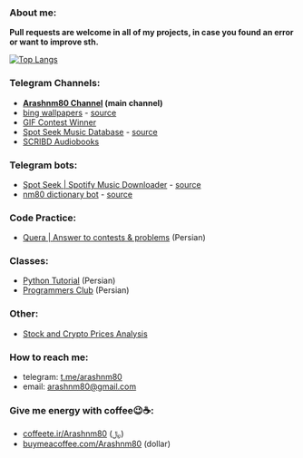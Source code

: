 ### About me:
<!--
  ![Anurag's GitHub stats](https://github-readme-stats.vercel.app/api?username=arashnm80&show_icons=true)
  [![Readme Card](https://github-readme-stats.vercel.app/api/pin/?username=arashnm80&repo=public-arash)](https://github.com/anuraghazra/github-readme-stats)
-->
**Pull requests are welcome in all of my projects, in case you found an error or want to improve sth.**

[![Top Langs](https://github-readme-stats.vercel.app/api/top-langs/?username=arashnm80)](https://github.com/arashnm80?tab=repositories)

### Telegram Channels:
- **[Arashnm80 Channel](https://t.me/Arashnm80_Channel) (main channel)**
- [bing wallpapers](https://t.me/Bingwalls) - [source](https://github.com/arashnm80/bing-wallpaper)
- [GIF Contest Winner](https://t.me/oghlooroghloor)
- [Spot Seek Music Database](https://t.me/+wAztHySpQcdkZjk0) - [source](https://github.com/arashnm80/spot-seek-bot)
- [SCRIBD Audiobooks](https://t.me/SCRIBD_Audiobooks)

### Telegram bots:
- [Spot Seek | Spotify Music Downloader](https://t.me/SpotSeekBot) - [source](https://github.com/arashnm80/spot-seek-bot)
- [nm80 dictionary bot](https://t.me/nm80_dictionary_bot) - [source](https://github.com/arashnm80/nm80-dictionary-bot)

### Code Practice:
- [Quera | Answer to contests & problems](https://github.com/arashnm80/quera) (Persian)

### Classes:
- [Python Tutorial](https://github.com/arashnm80/python-tutorial) (Persian)
- [Programmers Club](https://github.com/arashnm80/programmers-club) (Persian)

### Other:
- [Stock and Crypto Prices Analysis](https://github.com/arashnm80/stock-and-crypto-price-analysis)

### How to reach me:
- telegram: [t.me/arashnm80](https://t.me/arashnm80)
- email: arashnm80@gmail.com

### Give me energy with coffee😉☕:
- [coffeete.ir/Arashnm80](https://www.coffeete.ir/arashnm80) (﷼)
- [buymeacoffee.com/Arashnm80](https://www.buymeacoffee.com/Arashnm80) (dollar)
